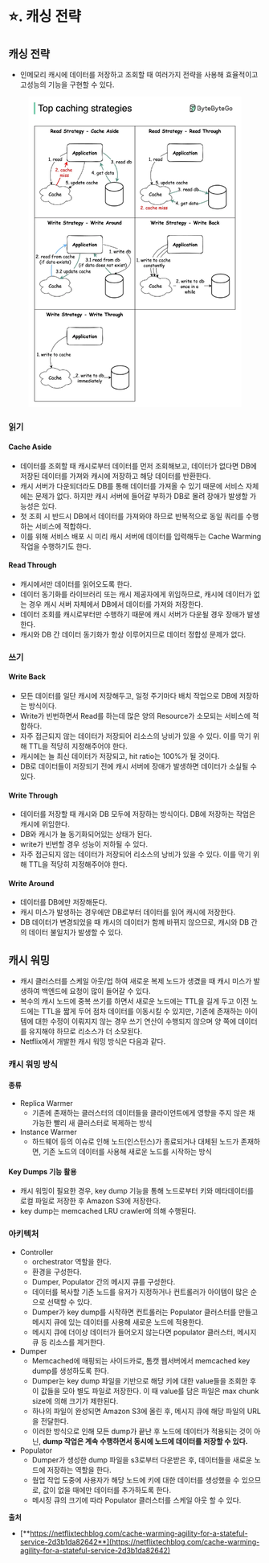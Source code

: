 # ⭐️. 캐싱 전략

## 캐싱 전략

* 인메모리 캐시에 데이터를 저장하고 조회할 때 여러가지 전략을 사용해 효율적이고 고성능의 기능을 구현할 수 있다.

<figure><img src="../.gitbook/assets/image (18) (1).png" alt=""><figcaption></figcaption></figure>

### 읽기

#### Cache Aside

* 데이터를 조회할 때 캐시로부터 데이터를 먼저 조회해보고, 데이터가 없다면 DB에 저장된 데이터를 가져와 캐시에 저장하고 해당 데이터를 반환한다.
* 캐시 서버가 다운되더라도 DB를 통해 데이터를 가져올 수 있기 때문에 서비스 자체에는 문제가 없다. 하지만 캐시 서버에 들어갈 부하가 DB로 몰려 장애가 발생할 가능성은 있다.
* 첫 조회 시 반드시 DB에서 데이터를 가져와야 하므로 반복적으로 동일 쿼리를 수행하는 서비스에 적합하다.
* 이를 위해 서비스 배포 시 미리 캐시 서버에 데이터를 입력해두는 Cache Warming 작업을 수행하기도 한다.

#### Read Through

* 캐시에서만 데이터를 읽어오도록 한다.
* 데이터 동기화를 라이브러리 또는 캐시 제공자에게 위임하므로, 캐시에 데이터가 없는 경우 캐시 서버 자체에서 DB에서 데이터를 가져와 저장한다.
* 데이터 조회를 캐시로부터만 수행하기 때문에 캐시 서버가 다운될 경우 장애가 발생한다.
* 캐시와 DB 간 데이터 동기화가 항상 이루어지므로 데이터 정합성 문제가 없다.

### 쓰기

#### Write Back

* 모든 데이터를 일단 캐시에 저장해두고, 일정 주기마다 배치 작업으로 DB에 저장하는 방식이다.
* Write가 빈번하면서 Read를 하는데 많은 양의 Resource가 소모되는 서비스에 적합하다.
* 자주 접근되지 않는 데이터가 저장되어 리소스의 낭비가 있을 수 있다. 이를 막기 위해 TTL을 적당히 지정해주어야 한다.
* 캐시에는 늘 최신 데이터가 저장되고, hit ratio는 100%가 될 것이다.
* DB로 데이터들이 저장되기 전에 캐시 서버에 장애가 발생하면 데이터가 소실될 수 있다.

#### Write Through

* 데이터를 저장할 때 캐시와 DB 모두에 저장하는 방식이다. DB에 저장하는 작업은 캐시에 위임한다.
* DB와 캐시가 늘 동기화되어있는 상태가 된다.
* write가 빈번할 경우 성능이 저하될 수 있다.
* 자주 접근되지 않는 데이터가 저장되어 리소스의 낭비가 있을 수 있다. 이를 막기 위해 TTL을 적당히 지정해주어야 한다.

#### Write Around

* 데이터를 DB에만 저장해둔다.
* 캐시 미스가 발생하는 경우에만 DB로부터 데이터를 읽어 캐시에 저장한다.
* DB 데이터가 변경되었을 때 캐시의 데이터가 함께 바뀌지 않으므로, 캐시와 DB 간의 데이터 불일치가 발생할 수 있다.

## 캐시 워밍

* 캐시 클러스터를 스케일 아웃/업 하여 새로운 복제 노드가 생겼을 때 캐시 미스가 발생하여 백엔드에 요청이 많이 들어갈 수 있다.
* 복수의 캐시 노드에 중복 쓰기를 하면서 새로운 노드에는 TTL을 길게 두고 이전 노드에는 TTL을 짧게 두어 점차 데이터를 이동시킬 수 있지만, 기존에 존재하는 아이템에 대한 수정이 이뤄지지 않는 경우 쓰기 연산이 수행되지 않으며 양 쪽에 데이터를 유지해야 하므로 리소스가 더 소모된다.
* Netflix에서 개발한 캐시 워밍 방식은 다음과 같다.

### 캐시 워밍 방식

#### 종류

* Replica Warmer
  * 기존에 존재하는 클러스터의 데이터들을 클라이언트에게 영향을 주지 않은 채 가능한 빨리 새 클러스터로 복제하는 방식
* Instance Warmer
  * 하드웨어 등의 이슈로 인해 노드(인스턴스)가 종료되거나 대체된 노드가 존재하면, 기존 노드의 데이터를 사용해 새로운 노드를 시작하는 방식

#### Key Dumps 기능 활용

* 캐시 워밍이 필요한 경우, key dump 기능을 통해 노드로부터 키와 메타데이터를 로컬 파일로 저장한 후 Amazon S3에 저장한다.
* key dump는 memcached LRU crawler에 의해 수행된다.

### 아키텍처

* Controller
  * orchestrator 역할을 한다.
  * 환경을 구성한다.
  * Dumper, Populator 간의 메시지 큐를 구성한다.
  * 데이터를 복사할 기존 노드를 유저가 지정하거나 컨트롤러가 아이템이 많은 순으로 선택할 수 있다.
  * Dumper가 key dump를 시작하면 컨트롤러는 Populator 클러스터를 만들고 메시지 큐에 있는 데이터를 사용해 새로운 노드에 적용한다.
  * 메시지 큐에 더이상 데이터가 들어오지 않는다면 populator 클러스터, 메시지 큐 등 리소스를 제거한다.
* Dumper
  * Memcached에 매핑되는 사이드카로, 톰캣 웹서버에서 memcached key dump를 생성하도록 한다.
  * Dumper는 key dump 파일을 기반으로 해당 키에 대한 value들을 조회한 후 이 값들을 모아 별도 파일로 저장한다. 이 때 value를 담은 파일은 max chunk size에 의해 크기가 제한된다.
  * 하나의 파일이 완성되면 Amazon S3에 올린 후, 메시지 큐에 해당 파일의 URL을 전달한다.
  * 이러한 방식으로 인해 모든 dump가 끝난 후 노드에 데이터가 적용되는 것이 아닌, **dump 작업은 계속 수행하면서 동시에 노드에 데이터를 저장할 수 있다.**
* Populator
  * Dumper가 생성한 dump 파일을 s3로부터 다운받은 후, 데이터들을 새로운 노드에 저장하는 역할을 한다.
  * 웜업 작업 도중에 사용자가 해당 노드에 키에 대한 데이터를 생성했을 수 있으므로, 값이 없을 때에만 데이터를 추가하도록 한다.
  * 메시징 큐의 크기에 따라 Populator 클러스터를 스케일 아웃 할 수 있다.

**출처**

* [**https://netflixtechblog.com/cache-warming-agility-for-a-stateful-service-2d3b1da82642**](https://netflixtechblog.com/cache-warming-agility-for-a-stateful-service-2d3b1da82642)
